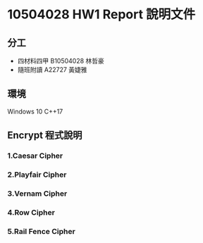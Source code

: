 # 10504028 HW1 Report 說明文件

## 分工
* 四材料四甲 B10504028 林哲豪
* 隨班附讀 A22727 黃婕雅
## 環境
Windows 10 C++17
## Encrypt 程式說明
### 1.Caesar Cipher

### 2.Playfair Cipher

### 3.Vernam Cipher

### 4.Row Cipher

### 5.Rail Fence Cipher